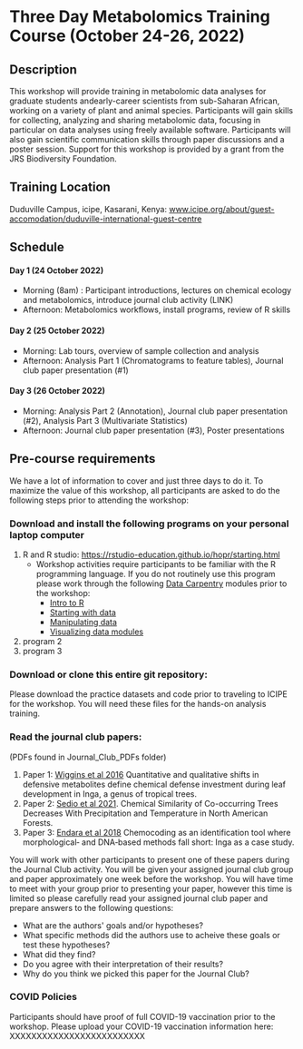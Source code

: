 # Three Day Metabolomics Training Course (October 24-26, 2022)

## Description
This workshop will provide training in metabolomic data analyses for graduate students andearly-career scientists from sub-Saharan African, working on a variety of plant and animal species. Participants will gain skills for collecting, analyzing and sharing metabolomic data, focusing in particular on data analyses using freely available software. Participants will also gain scientific communication skills through paper discussions and a poster session. Support for this workshop is provided by a grant from the JRS Biodiversity Foundation.

## Training Location
Duduville Campus, icipe, Kasarani, Kenya: 
www.icipe.org/about/guest-accomodation/duduville-international-guest-centre

## Schedule
#### Day 1 (24 October 2022)
* Morning (8am) : Participant introductions, lectures on chemical ecology and metabolomics, introduce journal club activity (LINK) 
* Afternoon: Metabolomics workflows, install programs, review of R skills
#### Day 2 (25 October 2022)
* Morning: Lab tours, overview of sample collection and analysis 
* Afternoon: Analysis Part 1 (Chromatograms to feature tables), Journal club paper presentation (#1)
#### Day 3 (26 October 2022)
* Morning: Analysis Part 2 (Annotation), Journal club paper presentation (#2), Analysis Part 3 (Multivariate Statistics)
* Afternoon: Journal club paper presentation (#3), Poster presentations

## Pre-course requirements
We have a lot of information to cover and just three days to do it. To maximize the value of this workshop, all participants are asked to do the following steps prior to attending the workshop:
### Download and install the following programs on your personal laptop computer
1. R and R studio: https://rstudio-education.github.io/hopr/starting.html
     - Workshop activities require participants to be familiar with the R programming language.  If you do not routinely use this program please work through the following [Data Carpentry](https://datacarpentry.org/) modules prior to the workshop:
       - [Intro to R](https://datacarpentry.org/R-ecology-lesson/01-intro-to-r.html)
       - [Starting with data](https://datacarpentry.org/R-ecology-lesson/02-starting-with-data.html)
       - [Manipulating data](https://datacarpentry.org/R-ecology-lesson/03-dplyr.html)
       - [Visualizing data modules](https://datacarpentry.org/R-ecology-lesson/04-visualization-ggplot2.html)
2. program 2
3. program 3

### Download or clone this entire git repository:
Please download the practice datasets and code prior to traveling to ICIPE for the workshop.  You will need these files for the hands-on analysis training.


### Read the journal club papers:

(PDFs found in Journal_Club_PDFs folder)

1. Paper 1: [Wiggins et al 2016](Wiggins2016.pdf) Quantitative and qualitative shifts in defensive metabolites define chemical defense investment during leaf development in Inga, a genus of tropical trees.
2. Paper 2: [Sedio et al 2021](Sedio2021.pdf). Chemical Similarity of Co-occurring Trees Decreases With Precipitation and Temperature in North American Forests. 
3. Paper 3: [Endara et al 2018](Endara2018.pdf) Chemocoding as an identification tool where morphological‐ and DNA‐based methods fall short: Inga as a case study.

You will work with other participants to present one of these papers during the Journal Club activity.  You will be given your assigned journal club group and paper approximately one week before the workshop. You will have time to meet with your group prior to presenting your paper, however this time is limited so please carefully read your assigned journal club paper and prepare answers to the following questions: 
- What are the authors' goals and/or hypotheses?
- What specific methods did the authors use to acheive these goals or test these hypotheses?
- What did they find? 
- Do you agree with their interpretation of their results?
- Why do you think we picked this paper for the Journal Club?


### COVID Policies
Participants should have proof of full COVID-19 vaccination prior to the workshop.
Please upload your COVID-19 vaccination information here: XXXXXXXXXXXXXXXXXXXXXXXXX
